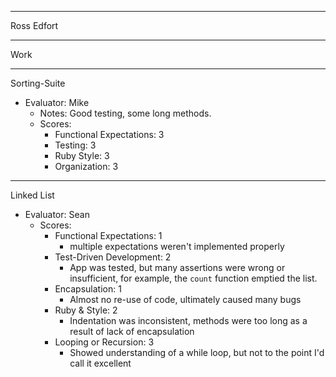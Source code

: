 __________________________
Ross Edfort
__________________________
Work
__________________________
Sorting-Suite

* Evaluator: Mike
  * Notes: Good testing, some long methods.
  * Scores:
    * Functional Expectations: 3
    * Testing: 3
    * Ruby Style: 3
    * Organization: 3

__________________________
Linked List

* Evaluator: Sean
  * Scores:
    * Functional Expectations: 1
      * multiple expectations weren't implemented properly
    * Test-Driven Development: 2
      * App was tested, but many assertions were wrong or insufficient, for example,
      the `count` function emptied the list.
    * Encapsulation: 1
      * Almost no re-use of code, ultimately caused many bugs
    * Ruby & Style: 2
      * Indentation was inconsistent, methods were too long as a result of lack of encapsulation
    * Looping or Recursion: 3
      * Showed understanding of a while loop, but not to the point I'd call it excellent
